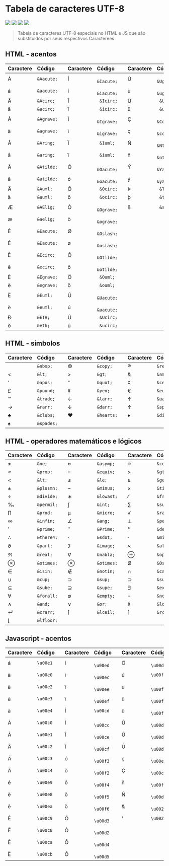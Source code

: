 # Tabela de caracteres UTF-8
<div>
    <img src="https://img.shields.io/github/languages/count/MatheusPrudente/special-character-codes"/>
    <img src="https://img.shields.io/github/repo-size/MatheusPrudente/special-character-codes"/>
    <img src="https://img.shields.io/github/last-commit/MatheusPrudente/special-character-codes"/>
    <img src="https://img.shields.io/github/issues/MatheusPrudente/special-character-codes"/>
</div>

> Tabela de caracteres UTF-8 especiais no HTML e JS que são substituidos por seus respectivos Caracterees

## HTML - acentos

| Caractere |   Código       |           | Caractere | Código         |           | Caractere | Código         |
| :-------- | :--------------|:----------| :-------- | :--------------|:----------| :-------- | :--------------|
| &Aacute;  | ```&Aacute;``` |           | &Iacute;  | ``` &Iacute;```|           | &Ugrave;  | ``` &Ugrave;```|
| &aacute;  | ```&aacute;``` |           | &iacute;  | ``` &iacute;```|           | &ugrave;  | ``` &ugrave;```|
| &Acirc;   | ```&Acirc;```  |           | &Icirc;   |  ``` &Icirc;```|           | &Uuml;    | ``` &Uuml;```  |
| &acirc;   | ```&acirc;```  |           | &icirc;   |  ``` &icirc;```|           | &uuml;    | ``` &uuml;```  |
| &Agrave;  | ```&Agrave;``` |           | &Igrave;  | ``` &Igrave;```|           |     Ç     | ``` &Ccedil;```|
| &agrave;  | ```&agrave;``` |           | &igrave;  | ``` &igrave;```|           |     ç     | ``` &ccedil;```|
| &Aring;   | ```&Aring;```  |           | &Iuml;    | ``` &Iuml;```  |           |     Ñ     | ``` &Ntilde;```|
| &aring;   | ```&aring;```  |           | &iuml;    | ``` &iuml;```  |           |     ñ     | ``` &ntilde;```|
| &Atilde;  | ```&Atilde;``` |           | &Oacute;  | ``` &Oacute;```|           |     Ý     | ``` &Yacute;```|
| &atilde;  | ```&atilde;``` |           | &oacute;  | ``` &oacute;```|           |     ý     | ``` &yacute;```|
| &Auml;    | ```&Auml;```   |           | &Ocirc;   | ``` &Ocirc;``` |           |     Þ     | ``` &THORN;``` |
| &auml;    | ```&auml;```   |           | &ocirc;   | ``` &ocirc;``` |           |     þ     | ``` &thorn;``` |
| &AElig;   | ```&AElig;```  |           | &Ograve;  | ``` &Ograve;```|           |     ß     | ``` &szlig;``` |
| &aelig;   | ```&aelig;```  |           | &ograve;  | ``` &ograve;```|
| &Eacute;  | ```&Eacute;``` |           | &Oslash;  | ``` &Oslash;```|
| &Eacute;  | ```&Eacute;``` |           | &oslash;  | ``` &oslash;```|
| &Ecirc;   | ```&Ecirc;```  |           | &Otilde;  | ``` &Otilde;```|
| &ecirc;   | ```&ecirc;```  |           | &otilde;  | ``` &otilde;```|
| &Egrave;  | ```&Egrave;``` |           | &Ouml;    | ``` &Ouml;```  |
| &egrave;  | ```&egrave;``` |           | &ouml;    | ``` &ouml;```  |
| &Euml;    | ```&Euml;```   |           | &Uacute;  | ``` &Uacute;```|
| &euml;    | ```&euml;```   |           | &uacute;  | ``` &uacute;```|
| &ETH;     | ```&ETH;```    |           | &Ucirc;   | ``` &Ucirc;``` |
| &eth;     | ```&eth;```    |           | &ucirc;   | ``` &ucirc;``` |


## HTML - simbolos

| Caractere   | Código       |           | Caractere | Código         |           | Caractere | Código         |
| :-------- | :--------------|:----------| :-------- | :--------------|:----------| :-------- | :--------------|
| &nbsp;    | ```&nbsp;```   |           |  &copy;   | ```&copy;```   |           |  &reg;    | ```&reg;```    |
| &lt;      | ```&lt;```     |           |  &gt;     | ```&gt;```     |           |  &amp;    | ```&amp;```    |
| &apos;    | ```&apos;```   |           |  &quot;   | ```&quot;```   |           |  &cent;   | ```&cent;```   |
| &pound;   | ```&pound;```  |           |  &yen;    | ```&yen;```    |           |  &euro;   | ```&euro;```   |
| &trade;   | ```&trade;```  |           |  &larr;   | ```&larr;```   |           |  &uarr;   | ```&uarr;```   |
| &rarr;    | ```&rarr;```   |           |  &darr;   | ```&darr;```   |           |  &uarr;   | ```&spades;``` |
| &clubs;   | ```&clubs;```  |           |  &hearts; | ```&hearts;``` |           |  &diams;   | ```&diams;``` |
| &spades;  |  ```&spades;```|

## HTML - operadores matemáticos e lógicos

| Caractere   | Código       |           | Caractere | Código         |           | Caractere | Código         |
| :-------- | :--------------|:----------| :-------- | :--------------|:----------| :-------- | :--------------|
| &ne;      | ```&ne;```     |           |  &asymp;  | ```&asymp;```  |           |  &cong;   | ```&cong;```   |
| &prop;    | ```&prop;```   |           |  &equiv;  | ```&equiv;```  |           |  &gt;     | ```&gt;```     |
| &lt;      | ```&lt;```     |           |  &le;     | ```&le;```     |           |  &ge;     | ```&ge;```     |
| &plusmn;  | ```&plusmn;``` |           |  &minus;  | ```&minus;```  |           |  &times;  | ```&times;```  |
| &divide;  | ```&divide;``` |           |  &lowast; | ```&lowast;``` |           |  &frasl;  | ```&frasl;```  |
| &permil;  | ```&permil;``` |           |  &int;    | ```&int;```    |           |  &sum;    | ```&sum;```    |
| &prod;    | ```&prod;```   |           |  &micro;  | ```&micro;```  |           |  &radic;  | ```&radic;```  |
| &infin;   | ```&infin;```  |           |  &ang;    | ```&ang;```    |           |  &perp;   | ```&perp;```   |
| &prime;   | ```&prime;```  |           |  &Prime;  | ```&Prime;```  |           |  &deg;    | ```&deg;```    |
| &there4;  | ```&there4;``` |           |  &sdot;   | ```&sdot;```   |           |  &middot; | ```&middot;``` |
| &part;    | ```&part;```   |           |  &image;  | ```&image;```  |           |  &alefsym;| ```&alefsym;```|
| &real;    | ```&real;```   |           |  &nabla;  | ```&nabla;```  |           |  &oplus;  | ```&oplus;```  |
| &otimes;  | ```&otimes;``` |           |  &otimes; | ```&otimes;``` |           |  &Oslash; | ```&Oslash;``` |
| &isin;    | ```&isin;```   |           |  &notin;  | ```&notin;```  |           |  &cap;    | ```&cap;```    |
| &cup;     | ```&cup;```    |           |  &sup;    | ```&sup;```    |           |  &sup;    | ```&sup;```    |
| &sube;    | ```&sube;```   |           |  &supe;   | ```&supe;```   |           |  &exist;  | ```&exist;```  |
| &forall;  | ```&forall;``` |           |  &empty;  | ```&empty;```  |           |  &not;    | ```&not;```    |
| &and;     | ```&and;```    |           |  &or;     | ```&or;```     |           |  &loz;    | ```&loz;```    |
| &crarr;   | ```&crarr;```  |           |  &lceil;  | ```&lceil;```  |           |  &rceil;  | ```&rceil;```  |
| &lfloor;  | ```&lfloor;``` |

## Javascript - acentos

| Caractere | Código         |           | Caractere | Código         |           | Caractere | Código         |
| :-------- | :--------------|:----------| :-------- | :--------------|:----------| :-------- | :--------------|
|     á     | ```\u00e1```   |           |     í     | ``` \u00ed```  |           |     Ö     | ``` \u00d6```  |
|     à     | ```\u00e0```   |           |     ì     | ``` \u00ec```  |           |     ú     | ``` \u00fa ``` |
|     â     | ```\u00e2```   |           |     î     | ``` \u00ee```  |           |     ù     | ``` \u00f9```  |
|     ã     | ```\u00e3```   |           |     ï     | ``` \u00ef```  |           |     û     | ``` \u00fb```  |
|     ä     | ```\u00e4```   |           |     Í     | ``` \u00cd ``` |           |     ü     | ``` \u00fc```  |
|     Á     | ```\u00c0```   |           |     Ì     | ``` \u00cc```  |           |     Ú     | ``` \u00da```  |
|     À     | ```\u00e1```   |           |     Î     | ``` \u00ce```  |           |     Ù     | ``` \u00d9```  |
|     Â     | ```\u00c2```   |           |     Ï     | ``` \u00cf```  |           |     Û     | ``` \u00db```  |
|     Ã     | ```\u00c3```   |           |     ó     | ``` \u00f3```  |           |     ç     | ``` \u00e7```  |
|     Ä     | ```\u00c4```   |           |     ò     | ``` \u00f2```  |           |     Ç     | ``` \u00c7```  |
|     é     | ```\u00e9```   |           |     ô     | ``` \u00f4```  |           |     ñ     | ``` \u00f1```  |
|     è     | ```\u00e8```   |           |     õ     | ``` \u00f5```  |           |     Ñ     | ``` \u00d1```  |
|     ê     | ```\u00ea```   |           |     ö     | ``` \u00f6```  |           |     &     | ``` \u0026```  |
|     É     | ```\u00c9```   |           |     Ó     | ``` \u00d3```  |           |     '     | ```\u0027```   |
|     È     | ```\u00c8```   |           |     Ò     | ``` \u00d2```  |           |
|     Ê     | ```\u00ca```   |           |     Ô     | ``` \u00d4```  |           |
|     Ë     | ```\u00cb```   |           |     Õ     | ``` \u00d5```  |           |
